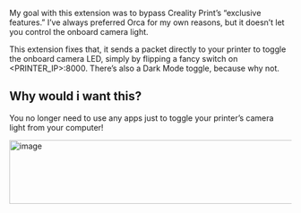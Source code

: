My goal with this extension was to bypass Creality Print’s “exclusive features.” I’ve always preferred Orca for my own reasons, but it doesn’t let you control the onboard camera light.

This extension fixes that, it sends a packet directly to your printer to toggle the onboard camera LED, simply by flipping a fancy switch on <PRINTER_IP>:8000. There’s also a Dark Mode toggle, because why not.

## Why would i want this?
You no longer need to use any apps just to toggle your printer’s camera light from your computer!

<img width="1122" height="114" alt="image" src="https://github.com/user-attachments/assets/3301c3dd-54d7-4a48-9865-5adb1cd39fba" />
